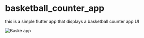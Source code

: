 # basketball_counter_app

this is a simple flutter app that displays a basketball counter app UI

![Baske app](https://github.com/Yousef-Al-Zeer/Basketball-Counter/assets/168348667/d1666bb4-aa61-453f-8d29-752eea22b0ba)

